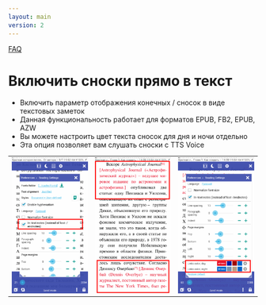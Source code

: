 ```yaml
---
layout: main
version: 2
---
```

[FAQ](/wiki/faq/ru)

# Включить сноски прямо в текст

* Включить параметр отображения конечных / сносок в виде текстовых заметок
* Данная функциональность работает для форматов EPUB, FB2, EPUB, AZW
* Вы можете настроить цвет текста сносок для дня и ночи отдельно
* Эта опция позволяет вам слушать сноски с TTS Voice

||||
|-|-|-|
|![](1.png)|![](2.png)|![](3.png)|
